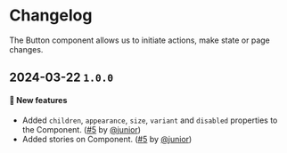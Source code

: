 # Changelog

The Button component allows us to initiate actions, make state or page changes.

## 2024-03-22 `1.0.0`

#### 🎉 New features

- Added `children`, `appearance`, `size`, `variant` and `disabled` properties to the Component. ([#5](https://git.rarolabs.com.br/frontend/rarui/-/merge_requests/5) by [@junior](https://git.rarolabs.com.br/junior))
- Added stories on Component. ([#5](https://git.rarolabs.com.br/frontend/rarui/-/merge_requests/5) by [@junior](https://git.rarolabs.com.br/junior))

<!-- #### 🛠 Breaking changes -->

<!-- #### 📚 3rd party library updates -->

<!-- #### 🎉 New features -->

<!-- #### 🐛 Bug fixes -->

<!-- #### 💡 Others -->
